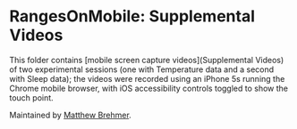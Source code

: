 # RangesOnMobile: Supplemental Videos

This folder contains [mobile screen capture videos](Supplemental Videos) of two experimental sessions (one with Temperature data and a second with Sleep data); the videos were recorded using an iPhone 5s running the Chrome mobile browser, with iOS accessibility controls toggled to show the touch point.    

Maintained by [Matthew Brehmer](https://github.com/mattbrehmer).